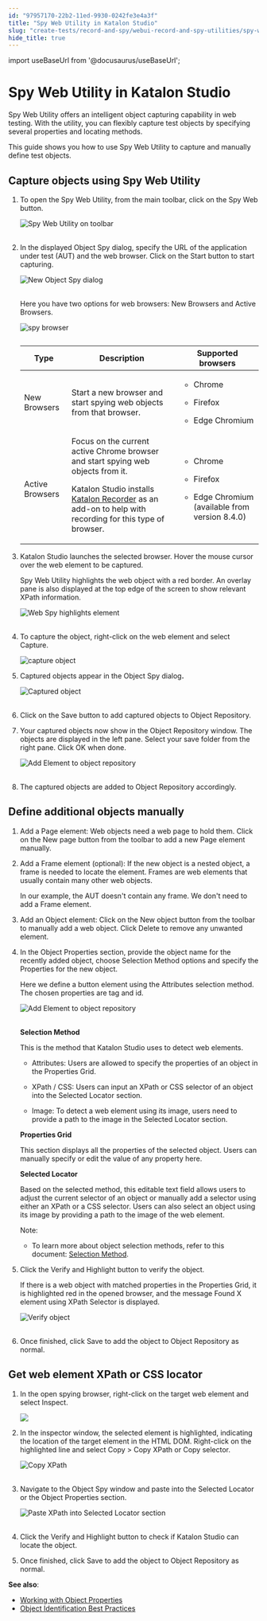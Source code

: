 ```yaml
---
id: "97957170-22b2-11ed-9930-0242fe3e4a3f"
title: "Spy Web Utility in Katalon Studio"
slug: "create-tests/record-and-spy/webui-record-and-spy-utilities/spy-web-utility-in-katalon-studio"
hide_title: true
---
```

import useBaseUrl from '@docusaurus/useBaseUrl';


# <a id="id" class="anchor_top_offset"/><a id="ariaid-title1" class="anchor_top_offset"/>Spy Web Utility in <span xmlns="http://www.w3.org/1999/xhtml" className="ph">Katalon Studio</span> 

<p xmlns="http://www.w3.org/1999/xhtml" className="p">Spy Web Utility offers an intelligent object capturing   capability in web testing. With the utility, you can flexibly   capture test objects by specifying several properties and locating   methods.</p> 
<p xmlns="http://www.w3.org/1999/xhtml" className="p">This guide shows you how to use Spy Web Utility to capture and   manually define test objects.</p> 

## <a id="id_1" class="anchor_top_offset"/>Capture objects using Spy Web Utility

<ol xmlns="http://www.w3.org/1999/xhtml" className="ol"><li className="li"><p className="p">To open the Spy Web Utility, from the main toolbar, click on the <span className="ph uicontrol">Spy Web</span> button.</p><p className="p"><img className="image" src={useBaseUrl("https://github.com/katalon-studio/docs-images/raw/master/katalon-studio/docs/spy-web-utility/KS-Spy-Web-Utility-toolbar.png")} width={500} alt="Spy Web Utility on toolbar" /><br /><br /></p></li><li className="li"><p className="p">In the displayed <span className="ph uicontrol">Object Spy</span> dialog, specify the URL of the application under test (AUT) and the web browser. Click on the <span className="ph uicontrol">Start</span> button to start capturing.</p><p className="p"><img className="image" src={useBaseUrl("https://github.com/katalon-studio/docs-images/raw/master/katalon-studio/docs/spy-web-utility/KS-Object-Spy-dialog.png")} width={500} alt="New Object Spy dialog" /><br /><br /></p><p className="p">Here you have two options for web browsers: <span className="ph uicontrol">New Browsers</span> and <span className="ph uicontrol">Active Browsers</span>.</p><p className="p"><img className="image" width={500} src={useBaseUrl("/979a5370-22b2-11ed-9930-0242fe3e4a3f.png")} alt="spy browser" /></p><table className="table anchor_top_offset" id="id_1__c7451eb6-4265-4ca8-a9b9-afaa7eac6cd1"><caption /><colgroup><col /><col /><col /></colgroup><thead className="thead"><tr className><th className="entry anchor_top_offset" id="id_1__c7451eb6-4265-4ca8-a9b9-afaa7eac6cd1__entry__1">Type</th><th className="entry anchor_top_offset" id="id_1__c7451eb6-4265-4ca8-a9b9-afaa7eac6cd1__entry__2">Description</th><th className="entry anchor_top_offset" id="id_1__c7451eb6-4265-4ca8-a9b9-afaa7eac6cd1__entry__3">Supported browsers</th></tr></thead><tbody className="tbody"><tr className><td className="entry" headers="id_1__c7451eb6-4265-4ca8-a9b9-afaa7eac6cd1__entry__1 id_1__c7451eb6-4265-4ca8-a9b9-afaa7eac6cd1__entry__2 id_1__c7451eb6-4265-4ca8-a9b9-afaa7eac6cd1__entry__3 ">New Browsers</td><td className="entry" headers="id_1__c7451eb6-4265-4ca8-a9b9-afaa7eac6cd1__entry__1 id_1__c7451eb6-4265-4ca8-a9b9-afaa7eac6cd1__entry__2 id_1__c7451eb6-4265-4ca8-a9b9-afaa7eac6cd1__entry__3 ">Start a new browser and start spying web objects from that browser.</td><td className="entry" headers="id_1__c7451eb6-4265-4ca8-a9b9-afaa7eac6cd1__entry__1 id_1__c7451eb6-4265-4ca8-a9b9-afaa7eac6cd1__entry__2 id_1__c7451eb6-4265-4ca8-a9b9-afaa7eac6cd1__entry__3 "><ul className="ul"><li className="li"><p className="p">Chrome</p></li><li className="li"><p className="p">Firefox</p></li><li className="li"><p className="p">Edge Chromium</p></li></ul></td></tr><tr className><td className="entry" headers="id_1__c7451eb6-4265-4ca8-a9b9-afaa7eac6cd1__entry__1 id_1__c7451eb6-4265-4ca8-a9b9-afaa7eac6cd1__entry__2 id_1__c7451eb6-4265-4ca8-a9b9-afaa7eac6cd1__entry__3 ">Active Browsers</td><td className="entry" headers="id_1__c7451eb6-4265-4ca8-a9b9-afaa7eac6cd1__entry__1 id_1__c7451eb6-4265-4ca8-a9b9-afaa7eac6cd1__entry__2 id_1__c7451eb6-4265-4ca8-a9b9-afaa7eac6cd1__entry__3 ">Focus on the current active Chrome browser and start spying web objects from it.<p className="p">Katalon Studio installs <a className="xref j-external-link" href="https://chrome.google.com/webstore/detail/katalon-recorder-selenium/ljdobmomdgdljniojadhoplhkpialdid" target="_blank">Katalon Recorder</a> as an add-on to help with recording for this type of browser.</p></td><td className="entry" headers="id_1__c7451eb6-4265-4ca8-a9b9-afaa7eac6cd1__entry__1 id_1__c7451eb6-4265-4ca8-a9b9-afaa7eac6cd1__entry__2 id_1__c7451eb6-4265-4ca8-a9b9-afaa7eac6cd1__entry__3 "><div className="p"><ul className="ul"><li className="li"><p className="p">Chrome</p></li><li className="li"><p className="p">Firefox</p></li><li className="li"><p className="p">Edge Chromium (available from version 8.4.0)</p></li></ul></div></td></tr></tbody></table></li><li className="li"><p className="p">Katalon Studio launches the selected browser. Hover the mouse cursor over the web element to be captured.</p><p className="p">Spy Web Utility highlights the web object with a red border. An overlay pane is also displayed at the top edge of the screen to show relevant XPath information.</p><p className="p"><img className="image" src={useBaseUrl("https://github.com/katalon-studio/docs-images/raw/master/katalon-studio/docs/spy-web-utility/KS-Web-Spy-highlighted-element.png")} width={700} alt="Web Spy highlights element" /><br /><br /></p></li><li className="li"><p className="p">To capture the object, right-click on the web element and select <span className="ph uicontrol">Capture</span>.</p><p className="p"><img className="image" width={700} src={useBaseUrl("/ca065270-750d-11ed-a602-0242cfbc79b5.png")} alt="capture object" /></p></li><li className="li"><p className="p"> Captured objects appear in the <span className="ph uicontrol">Object Spy</span> dialog<strong className="ph b">.</strong> </p><p className="p"><img className="image" src={useBaseUrl("https://github.com/katalon-studio/docs-images/raw/master/katalon-studio/docs/spy-web-utility/KS-Object-Spy-captured-object.png")} width={500} alt="Captured object" /><br /><br /></p></li><li className="li"><p className="p">Click on the <span className="ph uicontrol">Save</span> button to add captured objects to <span className="ph uicontrol">Object Repository</span>.</p></li><li className="li"><p className="p">Your captured objects now show in the Object Repository window. The objects are displayed in the left pane. Select your save folder from the right pane. Click <span className="ph uicontrol">OK</span> when done.</p><p className="p"><img className="image" src={useBaseUrl("https://github.com/katalon-studio/docs-images/raw/master/katalon-studio/docs/spy-web-utility/KS-Add-element-to-object-repository.png")} width={650} alt="Add Element to object repository" /><br /><br /></p></li><li className="li"><p className="p">The captured objects are added to <span className="ph uicontrol">Object Repository</span> accordingly.</p></li></ol> 

## <a id="id_2" class="anchor_top_offset"/>Define additional objects manually

<ol xmlns="http://www.w3.org/1999/xhtml" className="ol"><li className="li"><p className="p"><span className="ph uicontrol">Add a Page element</span>: Web objects need a web page to hold them. Click on the <span className="ph uicontrol">New page</span> button from the toolbar to add a new Page element manually.</p></li><li className="li"><p className="p"><span className="ph uicontrol">Add a Frame element</span> (optional): If the new object is a nested object, a frame is needed to locate the element. Frames are web elements that usually contain many other web objects.</p><p className="p">In our example, the AUT doesn't contain any frame. We don't need to add a Frame element.</p></li><li className="li"><p className="p"><span className="ph uicontrol">Add an Object element</span>: Click on the <span className="ph uicontrol">New object</span> button from the toolbar to manually add a web object. Click <span className="ph uicontrol">Delete</span> to remove any unwanted element.</p></li><li className="li"><p className="p">In the <span className="ph uicontrol">Object Properties</span> section, provide the object name for the recently added object, choose <span className="ph uicontrol">Selection Method</span> options and specify the <span className="ph uicontrol">Properties</span> for the new object.</p><p className="p">Here we define a button element using the <span className="ph uicontrol">Attributes</span> selection method. The chosen properties are <span className="ph uicontrol">tag</span> and <span className="ph uicontrol">id</span>.</p><p className="p"><img className="image" src={useBaseUrl("https://github.com/katalon-studio/docs-images/raw/master/katalon-studio/docs/spy-web-utility/KS-Object-Spy-new-object.png")} width={500} alt="Add Element to object repository" /><br /><br /></p><p className="p"><strong className="ph b">Selection Method</strong></p><p className="p">This is the method that Katalon Studio uses to detect web elements.</p><ul className="ul"><li className="li"><p className="p"><span className="ph uicontrol">Attributes</span>: Users are allowed to specify the properties of an object in the <span className="ph uicontrol">Properties Grid</span>.</p></li><li className="li"><p className="p"><span className="ph uicontrol">XPath</span> / <span className="ph uicontrol">CSS</span>: Users can input an XPath or CSS selector of an object into the <span className="ph uicontrol">Selected Locator</span> section.</p></li><li className="li"><p className="p"><span className="ph uicontrol">Image</span>: To detect a web element using its image, users need to provide a path to the image in the <span className="ph uicontrol">Selected Locator</span> section.</p></li></ul><p className="p"><strong className="ph b">Properties Grid</strong></p><p className="p">This section displays all the properties of the selected object. Users can manually specify or edit the value of any property here.</p><p className="p"><strong className="ph b">Selected Locator</strong></p><p className="p">Based on the selected method, this editable text field allows users to adjust the current selector of an object or manually add a selector using either an XPath or a CSS selector. Users can also select an object using its image by providing a path to the image of the web element.</p><div className="note note note_note"><span className="note__title">Note:</span> <ul className="ul"><li className="li"><p className="p">To learn more about object selection methods, refer to this document: <a className="xref" href="/docs/create-tests/test-objects/web-test-objects/manage-web-test-objects-in-katalon-studio">Selection Method</a>.</p></li></ul></div></li><li className="li"><p className="p">Click the <span className="ph uicontrol">Verify and Highlight</span> button to verify the object.</p><p className="p">If there is a web object with matched properties in the <span className="ph uicontrol">Properties Grid</span>, it is highlighted red in the opened browser, and the message <span className="ph uicontrol">Found X element using XPath Selector</span> is displayed.</p><p className="p"><img className="image" src={useBaseUrl("https://github.com/katalon-studio/docs-images/raw/master/katalon-studio/docs/spy-web-utility/KS-Object-Spy-verify-object.png")} width={700} alt="Verify object" /><br /><br /></p></li><li className="li"><p className="p">Once finished, click <span className="ph uicontrol">Save</span> to add the object to <span className="ph uicontrol">Object Repository</span> as normal.</p></li></ol> 

## <a id="id_3" class="anchor_top_offset"/>Get web element XPath or CSS locator

<ol xmlns="http://www.w3.org/1999/xhtml" className="ol"><li className="li"><p className="p">In the open spying browser, right-click on the target web element and select <span className="ph uicontrol">Inspect</span>.</p><p className="p"><img className="image" src={useBaseUrl("/cab3d080-750d-11ed-a602-0242cfbc79b5.png")} /></p></li><li className="li"><p className="p">In the inspector window, the selected element is highlighted, indicating the location of the target element in the HTML DOM. Right-click on the highlighted line and select <span className="ph uicontrol">Copy</span> &gt; <span className="ph uicontrol">Copy XPath</span> or <span className="ph uicontrol">Copy selector</span>.</p><p className="p"><img className="image" src={useBaseUrl("https://github.com/katalon-studio/docs-images/raw/master/katalon-studio/docs/spy-web-utility/KS-Web-element-copy-XPath.png")} width={700} alt="Copy XPath" /><br /><br /></p></li><li className="li"><p className="p">Navigate to the <span className="ph uicontrol">Object Spy</span> window and paste into the <span className="ph uicontrol">Selected Locator</span> or the <span className="ph uicontrol">Object Properties</span> section.</p><p className="p"><img className="image" src={useBaseUrl("https://github.com/katalon-studio/docs-images/raw/master/katalon-studio/docs/spy-web-utility/KS-Object-Spy-paste-XPath.png")} width={500} alt="Paste XPath into Selected Locator section" /><br /><br /></p></li><li className="li"><p className="p">Click the <span className="ph uicontrol">Verify and Highlight</span> button to check if Katalon Studio can locate the object.</p></li><li className="li"><p className="p">Once finished, click <span className="ph uicontrol">Save</span> to add the object to <span className="ph uicontrol">Object Repository</span> as normal.</p></li></ol> 
<p xmlns="http://www.w3.org/1999/xhtml" className="p"> <strong className="ph b">See also</strong>:</p> 
<ul xmlns="http://www.w3.org/1999/xhtml" className="ul"><li className="li"><a className="xref" href="/docs/create-tests/test-objects/web-test-objects/manage-web-test-objects-in-katalon-studio">Working with Object Properties</a></li><li className="li"><a className="xref" href="/docs/create-tests/test-objects/web-test-objects/optimizing-object-identification-and-tools-in-katalon-studio">Object Identification Best Practices</a></li></ul> 
